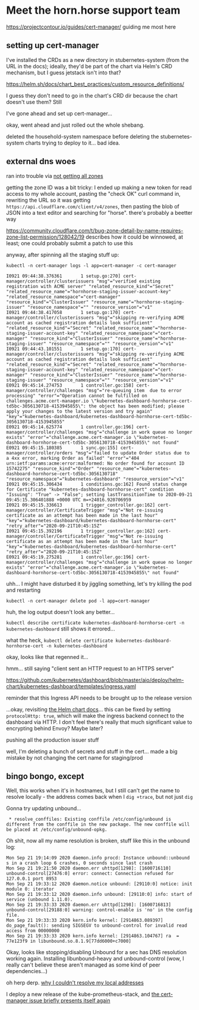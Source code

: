 # Meet the horn.horse support team

https://projectcontour.io/guides/cert-manager/ guiding me most here

## setting up cert-manager

I've installed the CRDs as a new directory in stubernetes-system (from the URL in the docs); ideally, they'd be part of the chart via Helm's CRD mechanism, but I guess jetstack isn't into that?

https://helm.sh/docs/chart_best_practices/custom_resource_definitions/

I guess they don't need to go in the chart's CRD dir because the chart doesn't use them? Still

I've gone ahead and set up cert-manager...

okay, went ahead and just rolled out the whole shebang.

deleted the household-system namespace before deleting the stubernetes-system charts trying to deploy to it... bad idea.

## external dns woes

ran into trouble via [not getting all zones](https://github.com/kubernetes-sigs/external-dns/issues/1127)

getting the zone ID was a bit tricky: I ended up making a new token for read access to my whole account, pasting the "check OK" curl command in, rewriting the URL so it was getting `https://api.cloudflare.com/client/v4/zones`, then pasting the blob of JSON into a text editor and searching for "horse". there's probably a beetter way

https://community.cloudflare.com/t/bug-zone-detail-by-name-requires-zone-list-permission/128042/19 describes how it could be winnowed, at least; one could probably submit a patch to use this

anyway, after spinning all the staging stuff up:

`kubectl -n cert-manager logs -l app=cert-manager -c cert-manager`

```
I0921 09:44:38.376361       1 setup.go:270] cert-manager/controller/clusterissuers "msg"="verified existing registration with ACME server" "related_resource_kind"="Secret" "related_resource_name"="hornhorse-staging-issuer-account-key" "related_resource_namespace"="cert-manager" "resource_kind"="ClusterIssuer" "resource_name"="hornhorse-staging-issuer" "resource_namespace"="" "resource_version"="v1"
I0921 09:44:38.417058       1 setup.go:170] cert-manager/controller/clusterissuers "msg"="skipping re-verifying ACME account as cached registration details look sufficient" "related_resource_kind"="Secret" "related_resource_name"="hornhorse-staging-issuer-account-key" "related_resource_namespace"="cert-manager" "resource_kind"="ClusterIssuer" "resource_name"="hornhorse-staging-issuer" "resource_namespace"="" "resource_version"="v1"
I0921 09:44:43.101551       1 setup.go:170] cert-manager/controller/clusterissuers "msg"="skipping re-verifying ACME account as cached registration details look sufficient" "related_resource_kind"="Secret" "related_resource_name"="hornhorse-staging-issuer-account-key" "related_resource_namespace"="cert-manager" "resource_kind"="ClusterIssuer" "resource_name"="hornhorse-staging-issuer" "resource_namespace"="" "resource_version"="v1"
E0921 09:45:14.274753       1 controller.go:158] cert-manager/controller/challenges "msg"="re-queuing item  due to error processing" "error"="Operation cannot be fulfilled on challenges.acme.cert-manager.io \"kubernetes-dashboard-hornhorse-cert-td5bc-3056130718-4153945855\": the object has been modified; please apply your changes to the latest version and try again" "key"="kubernetes-dashboard/kubernetes-dashboard-hornhorse-cert-td5bc-3056130718-4153945855"
E0921 09:45:14.625774       1 controller.go:196] cert-manager/controller/challenges "msg"="challenge in work queue no longer exists" "error"="challenge.acme.cert-manager.io \"kubernetes-dashboard-hornhorse-cert-td5bc-3056130718-4153945855\" not found"
E0921 09:45:15.180385       1 sync.go:155] cert-manager/controller/orders "msg"="failed to update Order status due to a 4xx error, marking Order as failed" "error"="404 urn:ietf:params:acme:error:malformed: No order found for account ID 15742275" "resource_kind"="Order" "resource_name"="kubernetes-dashboard-hornhorse-cert-td5bc-3056130718" "resource_namespace"="kubernetes-dashboard" "resource_version"="v1"
I0921 09:45:15.306434       1 conditions.go:162] Found status change for Certificate "kubernetes-dashboard-hornhorse-cert" condition "Issuing": "True" -> "False"; setting lastTransitionTime to 2020-09-21 09:45:15.306401888 +0000 UTC m=+24016.920706959
I0921 09:45:15.336613       1 trigger_controller.go:162] cert-manager/controller/CertificateTrigger "msg"="Not re-issuing certificate as an attempt has been made in the last hour" "key"="kubernetes-dashboard/kubernetes-dashboard-hornhorse-cert" "retry_after"="2020-09-21T10:45:15Z"
I0921 09:45:15.392196       1 trigger_controller.go:162] cert-manager/controller/CertificateTrigger "msg"="Not re-issuing certificate as an attempt has been made in the last hour" "key"="kubernetes-dashboard/kubernetes-dashboard-hornhorse-cert" "retry_after"="2020-09-21T10:45:15Z"
E0921 09:45:19.275281       1 controller.go:196] cert-manager/controller/challenges "msg"="challenge in work queue no longer exists" "error"="challenge.acme.cert-manager.io \"kubernetes-dashboard-hornhorse-cert-td5bc-3056130718-4153945855\" not found"
```

uhh... I might have disturbed it by jiggling something, let's try killing the pod and restarting

`kubectl -n cert-manager delete pod -l app=cert-manager`

huh, the log output doesn't look any better...

`kubectl describe certificate kubernetes-dashboard-hornhorse-cert -n kubernetes-dashboard` still shows it errored...

what the heck, `kubectl delete certificate kubernetes-dashboard-hornhorse-cert -n kubernetes-dashboard`

okay, looks like that regenned it...

hmm... still saying "client sent an HTTP request to an HTTPS server"

https://github.com/kubernetes/dashboard/blob/master/aio/deploy/helm-chart/kubernetes-dashboard/templates/ingress.yaml

reminder that this Ingress API needs to be brought up to the release version

...okay, revisiting [the Helm chart docs](https://hub.helm.sh/charts/k8s-dashboard/kubernetes-dashboard)... this can be fixed by setting `protocolHttp: true`, which will make the ingress backend connect to the dashboard via HTTP. I don't feel there's really that much significant value to encrypting behind Envoy? Maybe later?

pushing all the production issuer stuff

well, I'm deleting a bunch of secrets and stuff in the cert... made a big mistake by not changing the cert name for staging/prod

## bingo bongo, except

Well, this works when it's in hostnames, but I still can't get the name to resolve locally - the address comes back when I `dig +trace`, but not just `dig`

Gonna try updating unbound...

```
 * resolve_conffiles: Existing conffile /etc/config/unbound is different from the conffile in the new package. The new conffile will be placed at /etc/config/unbound-opkg.
```

Oh shit, now all my name resolution is broken, stuff like this in the unbound log:

```
Mon Sep 21 19:14:09 2020 daemon.info procd: Instance unbound::unbound s in a crash loop 6 crashes, 0 seconds since last crash
Mon Sep 21 19:21:50 2020 daemon.err uhttpd[1298]: [1600716110] unbound-control[27476:0] error: connect: Connection refused for 127.0.0.1 port 8953
Mon Sep 21 19:33:12 2020 daemon.notice unbound: [29110:0] notice: init module 0: iterator
Mon Sep 21 19:33:12 2020 daemon.info unbound: [29110:0] info: start of service (unbound 1.11.0).
Mon Sep 21 19:33:33 2020 daemon.err uhttpd[1298]: [1600716813] unbound-control[29188:0] warning: control-enable is 'no' in the config file.
Mon Sep 21 19:33:33 2020 kern.info kernel: [2914863.089397] do_page_fault(): sending SIGSEGV to unbound-control for invalid read access from 00000000
Mon Sep 21 19:33:33 2020 kern.info kernel: [2914863.104767] ra  = 77e123f9 in libunbound.so.8.1.9[77dd6000+c7000]
```

Okay, looks like stopping/disabling Unbound for a sec has DNS resolution working again. Installing libunbound-heavy and unbound-control (wow, I really can't believe these aren't managed as some kind of peer dependencies...)

oh herp derp. [why I couldn't resolve my local addresses](dd174500-1290-4ff3-8d20-6d516215833c.md)

I deploy a new release of the kube-prometheus-stack, and [the cert-manager issue briefly presents itself again](0e8e4934-2f4c-456a-b086-3bf854188dc5.md)
